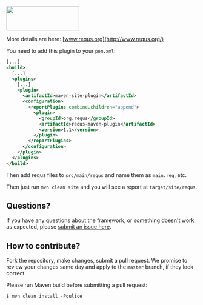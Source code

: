 <img src="http://img.requs.org/logo-384x128.png" width="192" height="64" />

More details are here: [www.requs.org](http://www.requs.org/)

You need to add this plugin to your `pom.xml`:

```xml
[...]
<build>
  [...]
  <plugins>
    [...]
    <plugin>
      <artifactId>maven-site-plugin</artifactId>
      <configuration>
        <reportPlugins combine.children="append">
          <plugin>
            <groupId>org.requs</groupId>
            <artifactId>requs-maven-plugin</artifactId>
            <version>1.1</version>
          </plugin>
        </reportPlugins>
      </configuration>
    </plugin>
  </plugins>
</build>
```

Then add requs files to `src/main/requs` and name them as `main.req`, etc.

Then just run `mvn clean site` and you will see
a report at `target/site/requs`.

## Questions?

If you have any questions about the framework, or something doesn't work as expected,
please [submit an issue here](https://github.com/tpc2/requs/issues/new).

## How to contribute?

Fork the repository, make changes, submit a pull request.
We promise to review your changes same day and apply to
the `master` branch, if they look correct.

Please run Maven build before submitting a pull request:

```
$ mvn clean install -Pqulice
```
